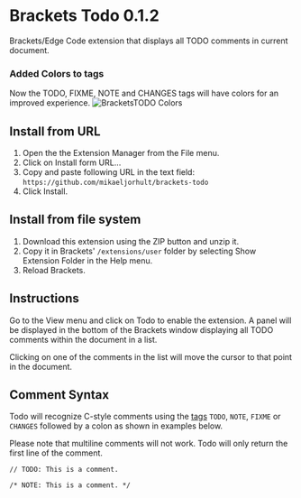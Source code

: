 # Brackets Todo 0.1.2

Brackets/Edge Code extension that displays all TODO comments in current document.

### Added Colors to tags
Now the TODO, FIXME, NOTE and CHANGES tags will have colors for an improved experience.
![BracketsTODO Colors](https://raw.github.com/apintocr/apintocr/master/brackets-todo-3.png)

## Install from URL

1. Open the the Extension Manager from the File menu.
2. Click on Install form URL...
3. Copy and paste following URL in the text field: `https://github.com/mikaeljorhult/brackets-todo`
4. Click Install.


## Install from file system

1. Download this extension using the ZIP button and unzip it.
2. Copy it in Brackets' `/extensions/user` folder by selecting Show Extension Folder in the Help menu. 
3. Reload Brackets.


## Instructions

Go to the View menu and click on Todo to enable the extension. A panel will be displayed in the bottom of 
the Brackets window displaying all TODO comments within the document in a list.

Clicking on one of the comments in the list will move the cursor to that point in the document.


## Comment Syntax

Todo will recognize C-style comments using the [tags](http://en.wikipedia.org/wiki/Comment_%28computer_programming%29#Tags)
`TODO`, `NOTE`, `FIXME` or `CHANGES` followed by a colon as shown in examples below.

Please note that multiline comments will not work. Todo will only return the first line of the comment.

`
// TODO: This is a comment.
`

`
/* NOTE: This is a comment. */
`
